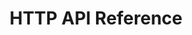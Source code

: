 ---
pcx_content_type: navigation
weight: 10
title: HTTP API Reference
external_link: /api/operations/durable-objects-namespace-list-namespaces
_build:
  publishResources: false
  render: never
---